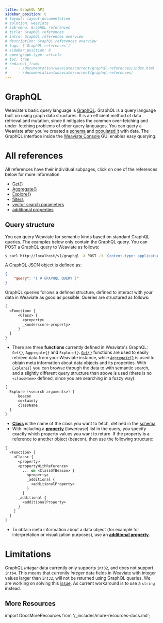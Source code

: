 ```yaml
---
title: GraphQL API
sidebar_position: 0
# layout: layout-documentation
# solution: weaviate
# sub-menu: GraphQL references
# title: GraphQL references
# intro: GraphQL references overview
# description: GraphQL references overview
# tags: ['GraphQL references']
# sidebar_position: 0
# open-graph-type: article
# toc: true
# redirect_from:
#     - /documentation/weaviate/current/graphql-references/index.html
#     - /documentation/weaviate/current/graphql-references/
---
```


# GraphQL 

Weaviate's basic query language is [GraphQL](https://graphql.org/). GraphQL is a query language built on using graph data structures. It is an efficient method of data retrieval and mutation, since it mitigates the common over-fetching and under-fetching problems of other query languages. You can query a Weaviate after you've created a [schema](/docs/weaviate/guides/how-to-create-a-schema.md) and [populated it](/docs/weaviate/guides/how-to-import-data.md) with data. The GraphQL interface inside the [Weaviate Console](https://console.semi.technology) GUI enables easy querying.

# All references

All references have their individual subpages, click on one of the references below for more information.

- [Get{}](./get.md)
- [Aggregate{}](./aggregate.md)
- [Explore{}](./explore.md)
- [filters](./filters.md)
- [vector search parameters](./vector-search-parameters.md)
- [additional properties](./additional-properties.md)

## Query structure

You can query Weaviate for semantic kinds based on standard GraphQL queries. The examples below only contain the GraphQL query. You can POST a GraphQL query to Weaviate as follows:

```bash
$ curl http://localhost/v1/graphql -X POST -H 'Content-type: application/json' -d '{GraphQL query}'
```

A GraphQL JSON object is defined as:

```json
{
    "query": "{ # GRAPHQL QUERY }"
}
```

GraphQL queries follows a defined structure, defined to interact with your data in Weaviate as good as possible. Queries are structured as follows:


```graphql
{
  <Function> {
      <Class> {
        <property>
        _<underscore-property>
      }
  }
}
```

- There are three **functions** currently defined in Weaviate's GraphQL: `Get{}`, `Aggregate{}` and `Explore{}`. [`Get{}`](./get.md) functions are used to easily retrieve data from your Weaviate instance, while [`Aggregate{}`](./aggregate.md) is used to obtain meta information about data objects and its properties. With [`Explore{}`](./explore.md) you can browse through the data to with semantic search, and a slightly different query structure than above is used (there is no `<className>` defined, since you are searching in a fuzzy way):

```graphql
{
  Explore (<search arguments>) {
      beacon
      certainty
      className
  }
}
```

- [**Class**](/docs/weaviate/more-resources/glossary.md) is the name of the class you want to fetch, defined in the [schema](../rest/schema.md).
- With including a [**property**](/docs/weaviate/more-resources/glossary.md) (lowercase) list in the query, you specify exactly which property values you want to return. If the property is a reference to another object (beacon), then use the following structure:

```graphql
{
  <Function> {
    <Class> {
      <property>
      <propertyWithReference>
        ... on <ClassOfBeacon> {
          <property>
          _additional {
            <additionalProperty>
          }
        }
      _additional {
        <additionalProperty>
      }
    }
  }
}
```

- To obtain meta information about a data object (for example for interpretation or visualization purposes), use an [**additional property**](./additional-properties.md). 

# Limitations

GraphQL _integer_ data currently only supports `int32`, and does not support `int64`. This means that currently _integer_ data fields in Weaviate with integer values larger than `int32`, will not be returned using GraphQL queries. We are working on solving this [issue](https://github.com/semi-technologies/weaviate/issues/1563). As current workaround is to use a `string` instead.

## More Resources

import DocsMoreResources from '/_includes/more-resources-docs.md';

<DocsMoreResources />